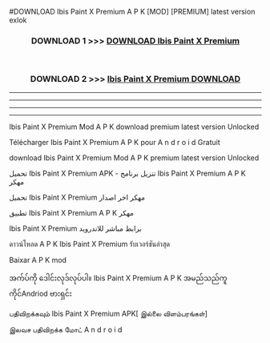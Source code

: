 #DOWNLOAD Ibis Paint X Premium  A P K [MOD] [PREMIUM] latest version exlok



<div align="center">

<h3>DOWNLOAD 1 >>> <a href="https://teeasianyam.web.app?sq=Ibis Paint X Premium ">DOWNLOAD Ibis Paint X Premium  </a></h3><br>

<h3>DOWNLOAD 2 >>> <a href="https://teeasianyam.web.app?sq=Ibis Paint X Premium  ">Ibis Paint X Premium   DOWNLOAD </a></h3>

</div>


----------------------------------------------------------

----------------------------------------------------------

----------------------------------------------------------

----------------------------------------------------------


Ibis Paint X Premium   Mod A P K download premium latest version Unlocked

Télécharger Ibis Paint X Premium   A P K pour A n d r o i d Gratuit

download Ibis Paint X Premium   Mod A P K premium latest version Unlocked

تحميل Ibis Paint X Premium   APK - تنزيل برنامج Ibis Paint X Premium   A P K مهكر

تحميل Ibis Paint X Premium   مهكر اخر اصدار

تطبيق Ibis Paint X Premium   A P K مهكر

Ibis Paint X Premium   برابط مباشر للاندرويد

ดาวน์โหลด A P K Ibis Paint X Premium   รับเวอร์ชันล่าสุด

Baixar A P K mod

အက်ပ်ကို ဒေါင်းလုဒ်လုပ်ပါ။ Ibis Paint X Premium   A P K အမည်သည်ကူကိုင်Andriod ဗားရှင်း

பதிவிறக்கவும் Ibis Paint X Premium   APK[ இல்லை விளம்பரங்கள்] 
 
இலவச பதிவிறக்க மோட் A n d r o i d



